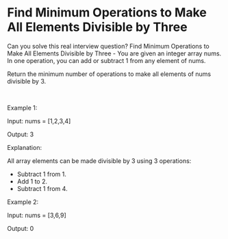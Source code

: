 # Find Minimum Operations to Make All Elements Divisible by Three

Can you solve this real interview question? Find Minimum Operations to Make All Elements Divisible by Three - You are given an integer array nums. In one operation, you can add or subtract 1 from any element of nums.

Return the minimum number of operations to make all elements of nums divisible by 3.

 

Example 1:

Input: nums = [1,2,3,4]

Output: 3

Explanation:

All array elements can be made divisible by 3 using 3 operations:

 * Subtract 1 from 1.
 * Add 1 to 2.
 * Subtract 1 from 4.

Example 2:

Input: nums = [3,6,9]

Output: 0